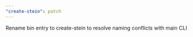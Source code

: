 ```yaml
---
"create-stein": patch
---
```


Rename bin entry to create-stein to resolve naming conflicts with main CLI
